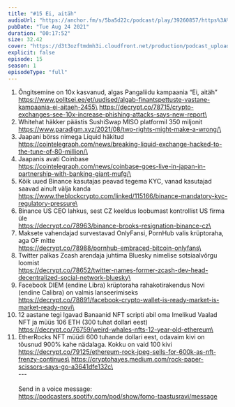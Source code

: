 ```yaml
---
title: "#15 Ei, aitäh"
audioUrl: "https://anchor.fm/s/5ba5d22c/podcast/play/39260857/https%3A%2F%2Fd3ctxlq1ktw2nl.cloudfront.net%2Fstaging%2F2021-7-24%2F63ac52ab-7a1d-065b-8c0c-6ca61494c414.m4a"
pubDate: "Tue Aug 24 2021"
duration: "00:17:52"
size: 32.42 
cover: "https://d3t3ozftmdmh3i.cloudfront.net/production/podcast_uploaded_episode/15275939/15275939-1629812739562-9f6b8eea3d2a6.jpg"
explicit: false
episode: 15
season: 1
episodeType: "full"
---
```


1. Õngitsemine on 10x kasvanud, algas Pangaliidu kampaania “Ei, aitäh”\
https://www.politsei.ee/et/uudised/algab-finantspettuste-vastane-kampaania-ei-aitaeh-2455\
https://decrypt.co/78715/crypto-exchanges-see-10x-increase-phishing-attacks-says-new-report\
2. Whitehat häkker päästis SushiSwap MISO platformil 350 miljonit\
https://www.paradigm.xyz/2021/08/two-rights-might-make-a-wrong/\
3. Jaapani börss nimega Liquid häkitud\
https://cointelegraph.com/news/breaking-liquid-exchange-hacked-to-the-tune-of-80-million/\
4. Jaapanis avati Coinbase\
https://cointelegraph.com/news/coinbase-goes-live-in-japan-in-partnership-with-banking-giant-mufg/\
5. Kõik uued Binance kasutajas peavad tegema KYC, vanad kasutajad saavad ainult välja kanda\
https://www.theblockcrypto.com/linked/115166/binance-mandatory-kyc-regulatory-pressure\
6. Binance US CEO lahkus, sest CZ keeldus loobumast kontrollist US firma üle\
https://decrypt.co/78963/binance-brooks-resignation-binance-cz\
7. Maksete vahendajad survestavad OnlyFansi, PornHub valis krüptoraha, aga OF mitte\
https://decrypt.co/78988/pornhub-embraced-bitcoin-onlyfans\
8. Twitter palkas Zcash arendaja juhtima Bluesky nimelise sotsiaalvõrgu loomist\
https://decrypt.co/78652/twitter-names-former-zcash-dev-head-decentralized-social-network-bluesky\
9. Facebook DIEM (endine Libra) krüptoraha rahakotirakendus Novi (endine Calibra) on valmis lanseerimiseks\
https://decrypt.co/78891/facebook-crypto-wallet-is-ready-market-is-market-ready-novi\
10. 12 aastane tegi Igavad Banaanid NFT scripti abil oma Imelikud Vaalad NFT ja müüs 106 ETH (300 tuhat dollari eest)\
https://decrypt.co/76759/weird-whales-nfts-12-year-old-ethereum\
11. EtherRocks NFT müüdi 600 tuhande dollari eest, odavaim kivi on tõusnud 900% kahe nädalaga. Kokku on vaid 100 kivi\
https://decrypt.co/79125/ethereum-rock-jpeg-sells-for-600k-as-nft-frenzy-continues\
https://cryptohayes.medium.com/rock-paper-scissors-says-go-a3641dfe132c\
\
--- \
\
Send in a voice message: https://podcasters.spotify.com/pod/show/fomo-taastusravi/message